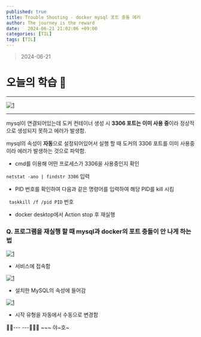 ```yaml
---
published: true
title: Trouble Shooting - docker mysql 포트 충돌 에러
author: The journey is the reward
date:   2024-06-21 21:02:06 +09:00
categories: [TIL]
tags: [TIL]
---
```



> 2024-06-21

# 오늘의 학습 🌠

---

<a  href="https://github.com/LeeNaYoung240/LeeNaYoung240.github.io/assets/107848521/508c1ca6-10b6-4663-b1f9-7abf88bdeb51"  class="popup img-link"><img  src="https://github.com/LeeNaYoung240/LeeNaYoung240.github.io/assets/107848521/508c1ca6-10b6-4663-b1f9-7abf88bdeb51"  alt="1"  loading="lazy"></a>

---

mysql이 연결되어있는데 도커 컨테이너 생성 시 **3306 포트는 이미 사용 중**이라 정상적으로 생성되지 못하고 에러가 발생함.

mysql의 속성이 **자동**으로 설정되어있어서 실행 할 때 도커의 3306 포트를 이미 사용중이라 에러가 발생하는 것으로 파악함.

- cmd를 이용해 어떤 프로세스가 3306을 사용중인지 확인
  
` netstat -ano | findstr 3306 ` 입력

- PID 번호를 확인하여 다음과 같은 명령어를 입력하여 해당 PID를 kill 시킴

 ` taskkill /f /pid PID` 번호


- docker desktop에서 Action stop 후 재실행

### Q. 프로그램을 재실행 할 때 mysql과 docker의 포트 충돌이 안 나게 하는 법


<a  href="https://github.com/LeeNaYoung240/LeeNaYoung240.github.io/assets/107848521/875465fb-c2f9-47ef-96a9-fdeff23c8212"  class="popup img-link"><img  src="https://github.com/LeeNaYoung240/LeeNaYoung240.github.io/assets/107848521/875465fb-c2f9-47ef-96a9-fdeff23c8212"  alt="1"  loading="lazy"></a>

- 서비스에 접속함




<a  href="https://github.com/LeeNaYoung240/LeeNaYoung240.github.io/assets/107848521/c286fb52-25f3-4182-9710-0715a62aa769"  class="popup img-link"><img  src="https://github.com/LeeNaYoung240/LeeNaYoung240.github.io/assets/107848521/c286fb52-25f3-4182-9710-0715a62aa769"  alt="1"  loading="lazy"></a>


- 설치한 MySQL의 속성에 들어감



<a  href="https://github.com/LeeNaYoung240/LeeNaYoung240.github.io/assets/107848521/0c7e0fbb-c840-4869-9a38-f8cab4fec8d3"  class="popup img-link"><img  src="https://github.com/LeeNaYoung240/LeeNaYoung240.github.io/assets/107848521/0c7e0fbb-c840-4869-9a38-f8cab4fec8d3"  alt="1"  loading="lazy"></a>


- 시작 유형을 자동에서 수동으로 변경함

🐱‍🏍--- ---🤸🏻‍♀️ ~~~ 야~호~